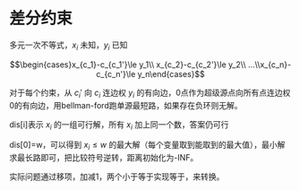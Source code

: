 # 差分约束
多元一次不等式，$x_i$ 未知，$y_i$ 已知

$$\begin{cases}x_{c_1}-c_{c_1'}\le y_1\\ x_{c_2}-c_{c_2'}\le y_2\\ ...\\x_{c_n}-c_{c_n'}\le y_n\end{cases}$$

对于每个约束，从 $c_i'$ 向 $c_i$ 连边权 $y_i$ 的有向边，0点作为超级源点向所有点连边权0的有向边，用bellman-ford跑单源最短路，如果存在负环则无解。

dis[i]表示 $x_i$ 的一组可行解，所有 $x_i$ 加上同一个数，答案仍可行

dis[0]=w，可以得到 $x_i\le w$ 的最大解（每个变量取到能取到的最大值），最小解求最长路即可，把比较符号逆转，距离初始化为-INF。

实际问题通过移项，加减1，两个小于等于实现等于，来转换。